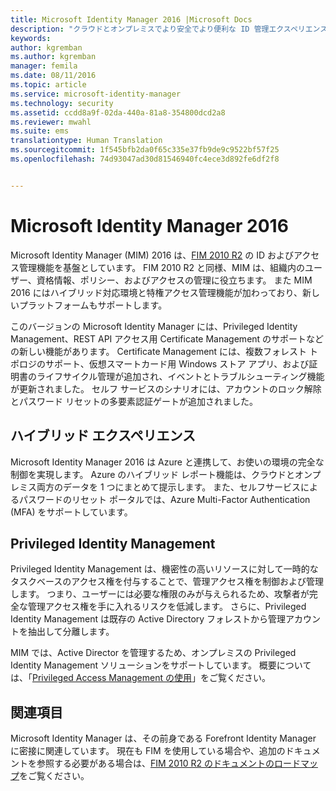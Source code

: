 ```yaml
---
title: Microsoft Identity Manager 2016 |Microsoft Docs
description: "クラウドとオンプレミスでより安全でより便利な ID 管理エクスペリエンスを作成する MIM 2016 のしくみを理解します。"
keywords: 
author: kgremban
ms.author: kgremban
manager: femila
ms.date: 08/11/2016
ms.topic: article
ms.service: microsoft-identity-manager
ms.technology: security
ms.assetid: ccdd8a9f-02da-440a-81a8-354800dcd2a8
ms.reviewer: mwahl
ms.suite: ems
translationtype: Human Translation
ms.sourcegitcommit: 1f545bfb2da0f65c335e37fb9de9c9522bf57f25
ms.openlocfilehash: 74d93047ad30d81546940fc4ece3d892fe6df2f8


---
```


# <a name="microsoft-identity-manager-2016"></a>Microsoft Identity Manager 2016
Microsoft Identity Manager (MIM) 2016 は、[FIM 2010 R2](https://technet.microsoft.com/library/jj133885.aspx) の ID およびアクセス管理機能を基盤としています。 FIM 2010 R2 と同様、MIM は、組織内のユーザー、資格情報、ポリシー、およびアクセスの管理に役立ちます。  また MIM 2016 にはハイブリッド対応環境と特権アクセス管理機能が加わっており、新しいプラットフォームもサポートします。

このバージョンの Microsoft Identity Manager には、Privileged Identity Management、REST API アクセス用 Certificate Management のサポートなどの新しい機能があります。 Certificate Management には、複数フォレスト トポロジのサポート、仮想スマートカード用 Windows ストア アプリ、および証明書のライフサイクル管理が追加され、イベントとトラブルシューティング機能が更新されました。 セルフ サービスのシナリオには、アカウントのロック解除とパスワード リセットの多要素認証ゲートが追加されました。

## <a name="hybrid-experience"></a>ハイブリッド エクスペリエンス
Microsoft Identity Manager 2016 は Azure と連携して、お使いの環境の完全な制御を実現します。 Azure のハイブリッド レポート機能は、クラウドとオンプレミス両方のデータを 1 つにまとめて提示します。 また、セルフサービスによるパスワードのリセット ポータルでは、Azure Multi-Factor Authentication (MFA) をサポートしています。

## <a name="privileged-identity-management"></a>Privileged Identity Management
Privileged Identity Management は、機密性の高いリソースに対して一時的なタスクベースのアクセス権を付与することで、管理アクセス権を制御および管理します。 つまり、ユーザーには必要な権限のみが与えられるため、攻撃者が完全な管理アクセス権を手に入れるリスクを低減します。 さらに、Privileged Identity Management は既存の Active Directory フォレストから管理アカウントを抽出して分離します。

MIM では、Active Director を管理するため、オンプレミスの Privileged Identity Management ソリューションをサポートしています。 概要については、「[Privileged Access Management の使用](/microsoft-identity-manager/pam/privileged-identity-management-for-active-directory-domain-services)」をご覧ください。

## <a name="related-topics"></a>関連項目
Microsoft Identity Manager は、その前身である Forefront Identity Manager に密接に関連しています。 現在も FIM を使用している場合や、追加のドキュメントを参照する必要がある場合は、[FIM 2010 R2 のドキュメントのロードマップ](https://technet.microsoft.com/library/jj133885.aspx)をご覧ください。



<!--HONumber=Nov16_HO2-->


